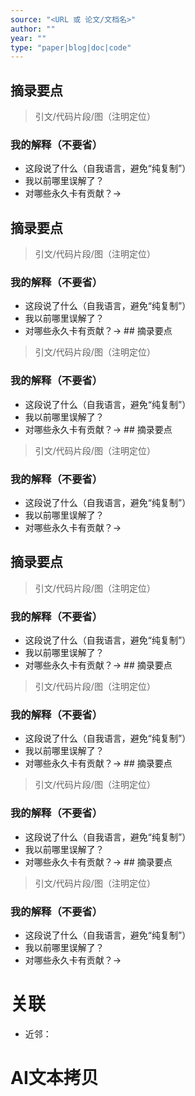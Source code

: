 ```yaml
---
source: "<URL 或 论文/文档名>"
author: ""
year: ""
type: "paper|blog|doc|code"
---
```

## 摘录要点 
> 引文/代码片段/图（注明定位）

### 我的解释（不要省）
- 这段说了什么（自我语言，避免“纯复制”）
- 我以前哪里误解了？
- 对哪些永久卡有贡献？→ 
## 摘录要点
> 引文/代码片段/图（注明定位）

### 我的解释（不要省）
- 这段说了什么（自我语言，避免“纯复制”）
- 我以前哪里误解了？
- 对哪些永久卡有贡献？→ ## 摘录要点
> 引文/代码片段/图（注明定位）

### 我的解释（不要省）
- 这段说了什么（自我语言，避免“纯复制”）
- 我以前哪里误解了？
- 对哪些永久卡有贡献？→ ## 摘录要点
> 引文/代码片段/图（注明定位）

### 我的解释（不要省）
- 这段说了什么（自我语言，避免“纯复制”）
- 我以前哪里误解了？
- 对哪些永久卡有贡献？→ 
## 摘录要点
> 引文/代码片段/图（注明定位）

### 我的解释（不要省）
- 这段说了什么（自我语言，避免“纯复制”）
- 我以前哪里误解了？
- 对哪些永久卡有贡献？→ ## 摘录要点
> 引文/代码片段/图（注明定位）

### 我的解释（不要省）
- 这段说了什么（自我语言，避免“纯复制”）
- 我以前哪里误解了？
- 对哪些永久卡有贡献？→ ## 摘录要点
> 引文/代码片段/图（注明定位）

### 我的解释（不要省）
- 这段说了什么（自我语言，避免“纯复制”）
- 我以前哪里误解了？
- 对哪些永久卡有贡献？→ ## 摘录要点
> 引文/代码片段/图（注明定位）

### 我的解释（不要省）
- 这段说了什么（自我语言，避免“纯复制”）
- 我以前哪里误解了？
- 对哪些永久卡有贡献？→ 
# 关联
- 近邻：



# AI文本拷贝
